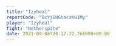 ```yaml
---
title: "Izyheal"
reportCode: "8xYj6HGhaczKw1My"
player: "Izyheal"
fight: "Netherspite"
date: 2021-09-08T20:17:22.766000+00:00
---
```

